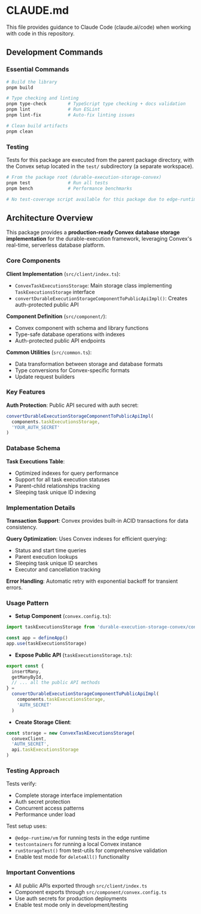# CLAUDE.md

This file provides guidance to Claude Code (claude.ai/code) when working with code in this repository.

## Development Commands

### Essential Commands

```bash
# Build the library
pnpm build

# Type checking and linting
pnpm type-check        # TypeScript type checking + docs validation
pnpm lint              # Run ESLint
pnpm lint-fix          # Auto-fix linting issues

# Clean build artifacts
pnpm clean
```

### Testing

Tests for this package are executed from the parent package directory, with the Convex setup located in the `test/` subdirectory (a separate workspace).

```bash
# From the package root (durable-execution-storage-convex)
pnpm test              # Run all tests
pnpm bench             # Performance benchmarks

# No test-coverage script available for this package due to edge-runtime environment
```

## Architecture Overview

This package provides a **production-ready Convex database storage implementation** for the durable-execution framework, leveraging Convex's real-time, serverless database platform.

### Core Components

**Client Implementation** (`src/client/index.ts`):

- `ConvexTaskExecutionsStorage`: Main storage class implementing `TaskExecutionsStorage` interface
- `convertDurableExecutionStorageComponentToPublicApiImpl()`: Creates auth-protected public API

**Component Definition** (`src/component/`):

- Convex component with schema and library functions
- Type-safe database operations with indexes
- Auth-protected public API endpoints

**Common Utilities** (`src/common.ts`):

- Data transformation between storage and database formats
- Type conversions for Convex-specific formats
- Update request builders

### Key Features

**Auth Protection**: Public API secured with auth secret:

```ts
convertDurableExecutionStorageComponentToPublicApiImpl(
  components.taskExecutionsStorage,
  'YOUR_AUTH_SECRET'
)
```

### Database Schema

**Task Executions Table**:

- Optimized indexes for query performance
- Support for all task execution statuses
- Parent-child relationships tracking
- Sleeping task unique ID indexing

### Implementation Details

**Transaction Support**: Convex provides built-in ACID transactions for data consistency.

**Query Optimization**: Uses Convex indexes for efficient querying:

- Status and start time queries
- Parent execution lookups
- Sleeping task unique ID searches
- Executor and cancellation tracking

**Error Handling**: Automatic retry with exponential backoff for transient errors.

### Usage Pattern

- **Setup Component** (`convex.config.ts`):

```ts
import taskExecutionsStorage from 'durable-execution-storage-convex/convex.config'

const app = defineApp()
app.use(taskExecutionsStorage)
```

- **Expose Public API** (`taskExecutionsStorage.ts`):

```ts
export const {
  insertMany,
  getManyById,
  // ... all the public API methods
} =
  convertDurableExecutionStorageComponentToPublicApiImpl(
    components.taskExecutionsStorage,
    'AUTH_SECRET'
  )
```

- **Create Storage Client**:

```ts
const storage = new ConvexTaskExecutionsStorage(
  convexClient,
  'AUTH_SECRET',
  api.taskExecutionsStorage
)
```

### Testing Approach

Tests verify:

- Complete storage interface implementation
- Auth secret protection
- Concurrent access patterns
- Performance under load

Test setup uses:

- `@edge-runtime/vm` for running tests in the edge runtime
- `testcontainers` for running a local Convex instance
- `runStorageTest()` from test-utils for comprehensive validation
- Enable test mode for `deleteAll()` functionality

### Important Conventions

- All public APIs exported through `src/client/index.ts`
- Component exports through `src/component/convex.config.ts`
- Use auth secrets for production deployments
- Enable test mode only in development/testing
